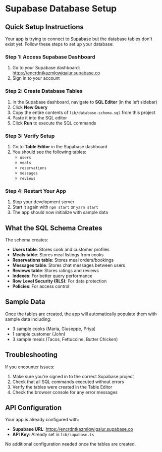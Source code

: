 # Supabase Database Setup

## Quick Setup Instructions

Your app is trying to connect to Supabase but the database tables don't exist yet. Follow these steps to set up your database:

### Step 1: Access Supabase Dashboard
1. Go to your Supabase dashboard: https://encrdntkazmlqwjqaiur.supabase.co
2. Sign in to your account

### Step 2: Create Database Tables
1. In the Supabase dashboard, navigate to **SQL Editor** (in the left sidebar)
2. Click **New Query**
3. Copy the entire contents of `lib/database-schema.sql` from this project
4. Paste it into the SQL editor
5. Click **Run** to execute the SQL commands

### Step 3: Verify Setup
1. Go to **Table Editor** in the Supabase dashboard
2. You should see the following tables:
   - `users`
   - `meals`
   - `reservations`
   - `messages`
   - `reviews`

### Step 4: Restart Your App
1. Stop your development server
2. Start it again with `npm start` or `yarn start`
3. The app should now initialize with sample data

## What the SQL Schema Creates

The schema creates:
- **Users table**: Stores cook and customer profiles
- **Meals table**: Stores meal listings from cooks
- **Reservations table**: Stores meal orders/bookings
- **Messages table**: Stores chat messages between users
- **Reviews table**: Stores ratings and reviews
- **Indexes**: For better query performance
- **Row Level Security (RLS)**: For data protection
- **Policies**: For access control

## Sample Data

Once the tables are created, the app will automatically populate them with sample data including:
- 3 sample cooks (Maria, Giuseppe, Priya)
- 1 sample customer (John)
- 3 sample meals (Tacos, Fettuccine, Butter Chicken)

## Troubleshooting

If you encounter issues:
1. Make sure you're signed in to the correct Supabase project
2. Check that all SQL commands executed without errors
3. Verify the tables were created in the Table Editor
4. Check the browser console for any error messages

## API Configuration

Your app is already configured with:
- **Supabase URL**: https://encrdntkazmlqwjqaiur.supabase.co
- **API Key**: Already set in `lib/supabase.ts`

No additional configuration needed once the tables are created.